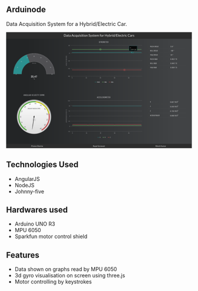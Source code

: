 Arduinode
---------

Data Acquisition System for a Hybrid/Electric Car.

![screen](arduinode.png)

Technologies Used
-----------------
* AngularJS
* NodeJS
* Johnny-five

Hardwares used
--------------
* Arduino UNO R3
* MPU 6050
* Sparkfun motor control shield

Features
--------

* Data shown on graphs read by MPU 6050
* 3d gyro visualisation on screen using three.js
* Motor controlling by keystrokes




